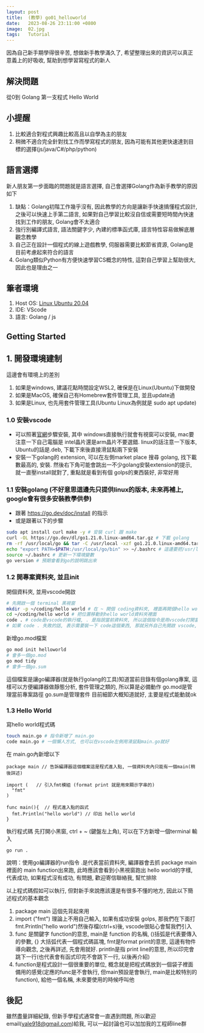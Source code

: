 ```yaml
---
layout: post
title:  (教學) go01_helloworld
date:   2023-08-26 23:11:00 +0800
image:  02.jpg
tags:   Tutorial
---
```


因為自己新手期學得很辛苦, 想做新手教學滿久了, 希望整理出來的資訊可以真正意義上的好吸收, 幫助到想學習寫程式的新人

## 解決問題
從0到 Golang 第一支程式 Hello World

## 小提醒
1. 比較適合對程式興趣比較高且以自學為主的朋友
2. 稍微不適合完全針對找工作而學寫程式的朋友, 因為可能有其他更快速達到目標的選擇(js/java/C#/php/python)

## 語言選擇
新人朋友第一步面臨的問題就是語言選擇, 自己會選擇Golang作為新手教學的原因如下
1. 缺點：Golang初階工作幾乎沒有, 因此教學的方向是讓新手快速搞懂程式設計, 之後可以快速上手第二語言, 如果對自己學習比較沒自信或需要短時間內快速找到工作的朋友, Golang會不太適合
2. 強行別編譯式語言, 語法關鍵字少, 內建的標準函式庫, 語言特性容易做解底層觀念教學
3. 自己正在設計一個程式的線上遊戲教學, 伺服器需要比較節省資源, Golang是目前考慮起來符合的語言
4. Golang類似Python有方便快速學習CS概念的特性, 這對自己學習上幫助很大, 因此也是理由之一


## 筆者環境
1. Host OS: [Linux Ubuntu 20.04](https://ubuntu.com/download)
2. IDE: VScode
3. 語言: Golang / js

## Getting Started

## 1. 開發環境建制
這邊會有環境上的差別
1. 如果是windows, 建議花點時間設定WSL2, 確保是在Linux(Ubuntu)下做開發
2. 如果是MacOS, 確保自己有Homebrew套件管理工具, 並且update過
3. 如果是Linux, 也先用套件管理工具(Ubuntu Linux為例就是 sudo apt update)

### 1.0 安裝vscode
- 可以照著[官網](https://code.visualstudio.com/download)步驟安裝, 其中 windows直接執行就會有視窗可以安裝, mac要注意一下自己電腦是 intel晶片還是arm晶片不要選錯. linux的話注意一下版本, Ubuntu的話是.deb, 下載下來後直接滑鼠點兩下安裝
- 安裝一下golang的 extension, 可以在左側market place 搜尋 golang, 找下載數最高的, 安裝. 然後右下角可能會跳出一不少golang安裝extension的提示, 就一直壓install就對了, 重點就是看到有個 golps的東西裝好, 非常好用

### 1.1 安裝golang (不好意思這邊先只提供linux的版本, 未來再補上, google會有很多安裝教學供參)
- 跟著 https://go.dev/doc/install 的指示
- 或是跟著以下的步驟
```bash
sudo apt install curl make -y # 安裝 curl 跟 make
curl -OL https://go.dev/dl/go1.21.0.linux-amd64.tar.gz # 下載 golang
rm -rf /usr/local/go && tar -C /usr/local -xzf go1.21.0.linux-amd64.tar.gz # 把舊的go移除(如果有的話) 把新的解壓縮到/usr/local目錄
echo "export PATH=$PATH:/usr/local/go/bin" >> ~/.bashrc # 這邊要把/usr/local/go/bin 加入環境變數, 之後才抓的到執行檔
source ~/.bashrc # 更新一下環境變數
go version # 預期會看到go的說明跳出來
```

### 1.2 開專案資料夾, 並且init
開個資料夾, 並用vscode開啟
```bash
# 先開啟一個 terminal 黑視窗
mkdir -p ~/coding/hello world # 在 ~ 開個 coding資料夾, 裡面再開個hello world資料夾
cd ~/coding/hello world # 把位置移動到hello world資料夾裡面
code . # code是vscode的執行檔, . 是指說當前資料夾, 所以這個指令是用vscode打開當前資料夾
# 如果 code . 失敗的話, 表示需要裝一下 code這個東西, 那就另外自己先開啟 vscode, 按住 ctrl+shift+p 打開面板, 輸入 shell code 安裝, 安裝完之後, 就能用code指令了
```
新增go.mod檔案
```bash
go mod init helloworld
# 會多一個go.mod
go mod tidy
# 會多一個go.sum
```
這個檔案是讓go編譯器(就是執行golang的工具)知道當前目錄有個golang專案, 這樣可以方便編譯器做靜態分析, 套件管理之類的, 所以算是必備動作
go.mod是管理當前專案路徑
go.sum是管理套件
目前細節大概知道就好, 主要是程式能動就ok

### 1.3 Hello World
寫hello world程式碼
```bash
touch main.go # 指令新增了 main.go
code main.go # 一個懶人方式, 也可以在vscode左側用滑鼠點main.go就好
```
在 main.go內新增以下
```golang
package main // 告訴編譯器這個檔案這是程式進入點, 一個資料夾內只能有一個main(稍後詳述)

import (   // 引入fmt模組 (format print 就是用來顯示字串的)
  "fmt"
)

func main(){  // 程式進入點的函式
  fmt.Println("hello world") // 印出 hello world
}
```

執行程式碼
先打開小黑窗, ctrl + ~ (鍵盤左上角), 可以在下方新增一個terminal
輸入
```
go run .
```
說明：使用go編譯器的run指令 .是代表當前資料夾, 編譯器會去抓 package main 裡面的 main function出來跑, 此時應該會看到小黑視窗跑出 hello world的字樣, 代表成功, 如果程式沒有成功, 有問題, 歡迎寄信聯絡我, 幫忙排除


以上程式碼假如可以執行, 但對新手來說應該還是有很多不懂的地方, 因此以下簡述程式的基本觀念
1. package main 這個先背起來用
2. import ("fmt") 理論上不用自己輸入, 如果有成功安裝 golps, 那我們在下面打 fmt.Println("hello world")然後存檔(ctrl+s)後, vscode很貼心會幫我們引入
3. func 是關鍵字 function的意思, main是 function 的名稱, ()括弧是代表要傳入的參數, {} 大括弧代表一個程式碼區塊, fmt是format print的意思, 這邊有物件導向觀念, 之後再詳述, 先會用就好. println是指 print line的意思, 所以印完會跳下一行(也代表會有函式印完不會跳下一行, 以後再介紹)
4. function是程式設計一個很重要的單位, 概念就是把程式碼放到一個袋子裡面備用的感覺(定應的func是不會執行, 但main預設是會執行, main是比較特別的function), 給他一個名稱, 未來要使用的時候呼叫他


## 後記
雖然盡量詳細紀錄, 但新手學程式通常會一直遇到問題, 所以歡迎email(yale918@gmail.com)給我, 可以一起討論也可以加加我的工程師line群